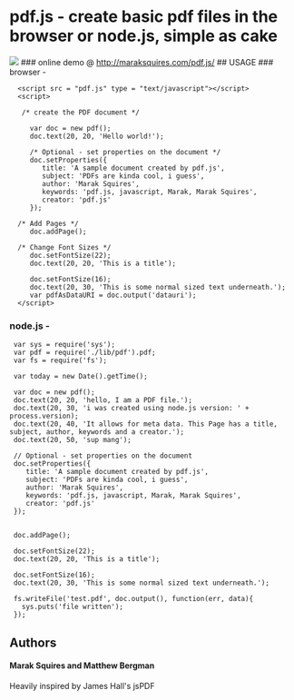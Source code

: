 
# pdf.js - create basic pdf files in the browser or node.js, simple as cake
<img src = "http://imgur.com/ARmuX.jpg" border = "0">
### online demo @ <a href = "http://maraksquires.com/pdf.js/">http://maraksquires.com/pdf.js/</a>
## USAGE
### browser - 
  
      <script src = "pdf.js" type = "text/javascript"></script>
      <script>
       
       /* create the PDF document */

         var doc = new pdf();
         doc.text(20, 20, 'Hello world!');
         
         /* Optional - set properties on the document */
         doc.setProperties({
         	title: 'A sample document created by pdf.js',
         	subject: 'PDFs are kinda cool, i guess',		
         	author: 'Marak Squires',
         	keywords: 'pdf.js, javascript, Marak, Marak Squires',
         	creator: 'pdf.js'
         });
      
      /* Add Pages */
         doc.addPage();
      
      /* Change Font Sizes */
         doc.setFontSize(22);
         doc.text(20, 20, 'This is a title');

         doc.setFontSize(16);
         doc.text(20, 30, 'This is some normal sized text underneath.');
         var pdfAsDataURI = doc.output('datauri');
      </script>
### node.js - 
     var sys = require('sys');
     var pdf = require('./lib/pdf').pdf;
     var fs = require('fs');

     var today = new Date().getTime();

     var doc = new pdf();
     doc.text(20, 20, 'hello, I am a PDF file.');
     doc.text(20, 30, 'i was created using node.js version: ' + process.version);
     doc.text(20, 40, 'It allows for meta data. This Page has a title, subject, author, keywords and a creator.');
     doc.text(20, 50, 'sup mang');

     // Optional - set properties on the document
     doc.setProperties({
     	title: 'A sample document created by pdf.js',
     	subject: 'PDFs are kinda cool, i guess',		
     	author: 'Marak Squires',
     	keywords: 'pdf.js, javascript, Marak, Marak Squires',
     	creator: 'pdf.js'
     });


     doc.addPage();

     doc.setFontSize(22);
     doc.text(20, 20, 'This is a title');

     doc.setFontSize(16);
     doc.text(20, 30, 'This is some normal sized text underneath.');	

     fs.writeFile('test.pdf', doc.output(), function(err, data){
       sys.puts('file written');
     });
     
## Authors
#### Marak Squires and Matthew Bergman
Heavily inspired by James Hall's jsPDF